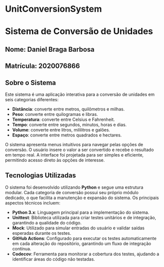 # UnitConversionSystem
# Sistema de Conversão de Unidades

## Nome: Daniel Braga Barbosa
## Matrícula: 2020076866

## Sobre o Sistema
Este sistema é uma aplicação interativa para a conversão de unidades em seis categorias diferentes:

- **Distância**: converte entre metros, quilômetros e milhas.
- **Peso**: converte entre quilogramas e libras.
- **Temperatura**: converte entre Celsius e Fahrenheit.
- **Tempo**: converte entre segundos, minutos, horas e dias.
- **Volume**: converte entre litros, mililitros e galões.
- **Espaço**: converte entre metros quadrados e hectares.

O sistema apresenta menus intuitivos para navegar pelas opções de conversão. O usuário insere o valor a ser convertido e recebe o resultado em tempo real. A interface foi projetada para ser simples e eficiente, permitindo acesso direto às opções de interesse.

## Tecnologias Utilizadas
O sistema foi desenvolvido utilizando **Python** e segue uma estrutura modular. Cada categoria de conversão possui seu próprio módulo dedicado, o que facilita a manutenção e expansão do sistema. Os principais aspectos técnicos incluem:

- **Python 3.x**: Linguagem principal para a implementação do sistema.
- **Unittest**: Biblioteca utilizada para criar testes unitários e de integração, garantindo a qualidade do código.
- **Mock**: Utilizado para simular entradas do usuário e validar saídas esperadas durante os testes.
- **GitHub Actions**: Configurado para executar os testes automaticamente em cada alteração do repositório, garantindo um fluxo de integração contínua.
- **Codecov**: Ferramenta para monitorar a cobertura dos testes, ajudando a identificar áreas do código não testadas.
